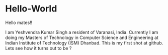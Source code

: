 # Hello-World
Hello mates!!

I am Yeshvendra Kumar Singh a resident of Varanasi, India. Currently I am doing my Masters of Technology in Computer Science and Engineering at Indian Institute of Technology (ISM) Dhanbad. This is my first shot at github. Lets see how it turns out to be ?
